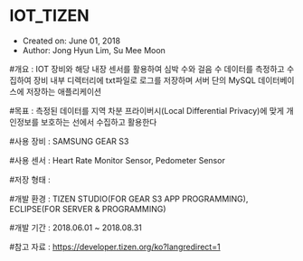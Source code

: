 # IOT_TIZEN

 *  Created on: June 01, 2018
 *  Author: Jong Hyun Lim, Su Mee Moon
 
#개요 : 
IOT 장비와 해당 내장 센서를 활용하여 심박 수와 걸음 수 데이터를 측정하고 수집하여 
장비 내부 디렉터리에 txt파일로 로그를 저장하며
서버 단의 MySQL 데이터베이스에 저장하는 애플리케이션

#목표 : 측정된 데이터를 지역 차분 프라이버시(Local Differential Privacy)에 맞게 개인정보를 보호하는 선에서 수집하고 활용한다 

#사용 장비 : SAMSUNG GEAR S3

#사용 센서 : Heart Rate Monitor Sensor, Pedometer Sensor

#저장 형태 : <TizenID TimeStamp Heartrate Step>

#개발 환경 : TIZEN STUDIO(FOR GEAR S3 APP PROGRAMMING), ECLIPSE(FOR SERVER & PROGRAMMING)

#개발 기간 : 2018.06.01 ~ 2018.08.31

#참고 자료 : https://developer.tizen.org/ko?langredirect=1
